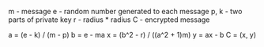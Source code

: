 m    	- message
e    	- random number generated to each message
p, k	- two parts of private key
r	- radius * radius
C	- encrypted message

a = (e - k) / (m - p)
b = e - ma
x = (b^2 - r) / ((a^2 + 1)m)
y = ax - b
C = (x, y)
